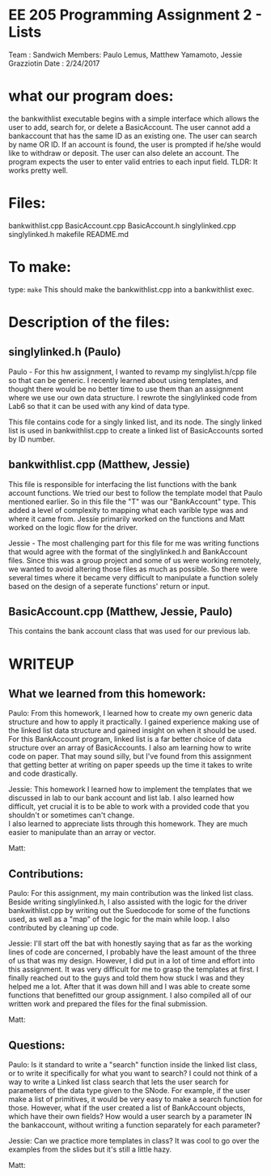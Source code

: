 # EE 205 Programming Assignment 2 - Lists

Team   : Sandwich
Members: Paulo Lemus, Matthew Yamamoto, Jessie Grazziotin
Date   : 2/24/2017

# what our program does:

the bankwithlist executable begins with a simple interface which
allows the user to add, search for, or delete a BasicAccount.
The user cannot add a bankaccount that has the same ID as an existing one.
The user can search by name OR ID. If an account is found, the user is
prompted if he/she would like to withdraw or deposit.
The user can also delete an account.
The program expects the user to enter valid entries to each input field.
TLDR: It works pretty well.

# Files:

bankwithlist.cpp
BasicAccount.cpp
BasicAccount.h
singlylinked.cpp
singlylinked.h
makefile
README.md

# To make:

type: `make`
This should make the bankwithlist.cpp into a bankwithlist exec.

# Description of the files:

## singlylinked.h (Paulo)
Paulo - For this hw assignment, I wanted to revamp my singlylist.h/cpp
file so that can be generic. I recently learned about using templates, 
and thought there would be no better time to use them than an assignment
where we use our own data structure. I rewrote the singlylinked code from
Lab6 so that it can be used with any kind of data type. 

This file contains code for a singly linked list, and its node.
The singly linked list is used in bankwithlist.cpp to create
a linked list of BasicAccounts sorted by ID number.

## bankwithlist.cpp (Matthew, Jessie)

This file is responsible for interfacing the list functions with the bank account functions. 
We tried our best to follow the template model that Paulo mentioned earlier. So in this file the "T" was 
our "BankAccount" type. This added a level of complexity to mapping what each varible type was and 
where it came from. Jessie primarily worked on the functions and Matt worked on the logic flow
for the driver. 

Jessie -
The most challenging part for this file for me was writing functions that would 
agree with the format of the singlylinked.h and BankAccount files. Since this was a group
project and some of us were working remotely, we wanted to avoid altering those files as much as 
possible. So there were several times where it became very difficult to manipulate a function solely
based on the design of a seperate functions' return or input. 

## BasicAccount.cpp (Matthew, Jessie, Paulo)

This contains the bank account class that was used for our previous lab.

# WRITEUP

## What we learned from this homework:
Paulo:
From this homework, I learned how to create my own generic data structure
and how to apply it practically. I gained experience making use of 
the linked list data structure and gained insight on when it should
be used.
For this BankAccount program, linked list is a far better choice
of data structure over an array of BasicAccounts.
I also am learning how to write code on paper. That may sound silly,
but I've found from this assignment that getting better at writing on
paper speeds up the time it takes to write and code drastically.

Jessie: 
This homework I learned how to implement the templates that we discussed in lab to
our bank account and list lab. I also learned how difficult, yet crucial it is to be able to work with a 
provided code that you shouldn't or sometimes can't change.  
I also learned to appreciate lists through this homework. They are much easier to manipulate 
than an array or vector. 

Matt:

## Contributions:
Paulo:
For this assignment, my main contribution was the linked list
class. Beside writing singlylinked.h, I also assisted with the
logic for the driver bankwithlist.cpp by writing out the Suedocode 
for some of the functions used, as well as a "map" of the logic
for the main while loop. I also contributed by cleaning up code.

Jessie: 
I'll start off the bat with honestly saying that as far as the working lines of code are 
concerned, I probably have the least amount of the three of us that was my design. However, I did put in 
a lot of time and effort into this assignment. It was very difficult for me to grasp the templates 
at first. I finally reached out to the guys and told them how stuck I was and they helped me a lot. 
After that it was down hill and I was able to create some functions that benefitted our group assignment.
I also compiled all of our written work and prepared the files for the final submission. 

Matt:

## Questions:
Paulo:
Is it standard to write a "search" function inside the linked list
class, or to write it specifically for what you want to search?
I could not think of a way to write a Linked list class search that
lets the user search for parameters of the data type given to the SNode.
For example, if the user make a list of primitives, it would be very easy
to make a search function for those. However, what if the user created a
list of BankAccount objects, which have their own fields? How would a user
search by a parameter IN the bankaccount, without writing a function
separately for each parameter?

Jessie: 
Can we practice more templates in class? It was cool to go over the examples from the slides but it's 
still a little hazy. 

Matt:
